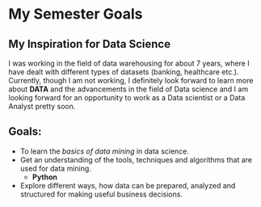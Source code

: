 # My Semester Goals

## My Inspiration for Data Science

I was working in the field of data warehousing for about 7 years, where I have dealt with different types of datasets (banking, healthcare etc.). Currently, though I am not working, I definitely look forward to learn more about **DATA** and the advancements in the field of Data science and I am looking forward for an opportunity to work as a Data scientist or a Data Analyst pretty soon.

## Goals:

* To learn the *basics of data mining* in data science.
* Get an understanding of the tools, techniques and algorithms that are used for data mining.
    * **Python**
* Explore different ways, how data can be prepared, analyzed and structured for making useful business decisions.